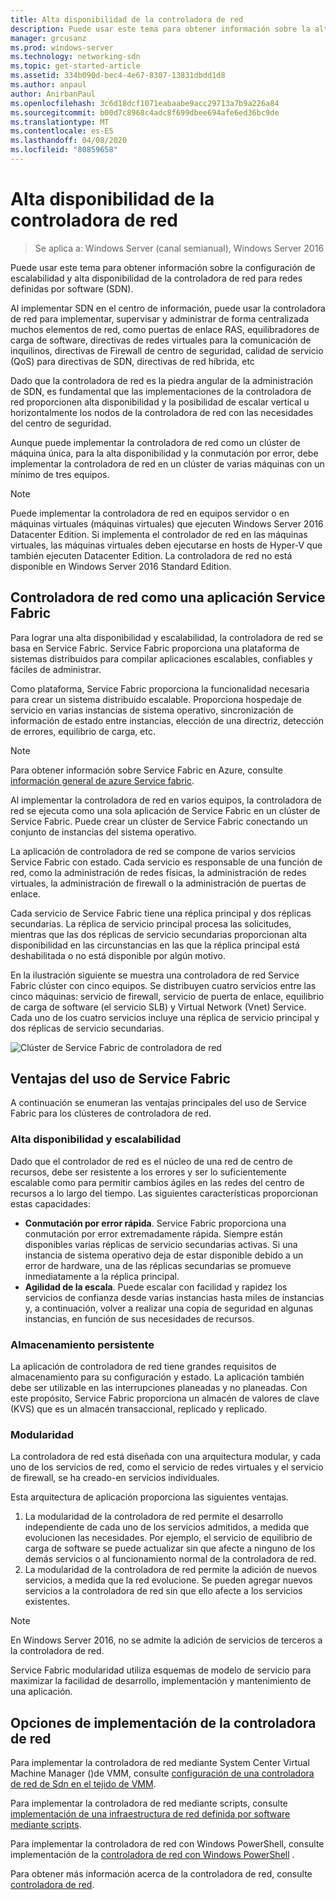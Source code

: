 ```yaml
---
title: Alta disponibilidad de la controladora de red
description: Puede usar este tema para obtener información sobre la alta disponibilidad de la controladora de red para redes definidas por software (SDN) en Windows Server 2016.
manager: grcusanz
ms.prod: windows-server
ms.technology: networking-sdn
ms.topic: get-started-article
ms.assetid: 334b090d-bec4-4e67-8307-13831dbdd1d8
ms.author: anpaul
author: AnirbanPaul
ms.openlocfilehash: 3c6d18dcf1071eabaabe9acc29713a7b9a226a84
ms.sourcegitcommit: b00d7c8968c4adc8f699dbee694afe6ed36bc9de
ms.translationtype: MT
ms.contentlocale: es-ES
ms.lasthandoff: 04/08/2020
ms.locfileid: "80859658"
---
```

# <a name="network-controller-high-availability"></a>Alta disponibilidad de la controladora de red

>Se aplica a: Windows Server (canal semianual), Windows Server 2016

Puede usar este tema para obtener información sobre la configuración de escalabilidad y alta disponibilidad de la controladora de red para redes definidas por software \(SDN\).

Al implementar SDN en el centro de información, puede usar la controladora de red para implementar, supervisar y administrar de forma centralizada muchos elementos de red, como puertas de enlace RAS, equilibradores de carga de software, directivas de redes virtuales para la comunicación de inquilinos, directivas de Firewall de centro de seguridad, calidad de servicio \(QoS\) para directivas de SDN, directivas de red híbrida, etc

Dado que la controladora de red es la piedra angular de la administración de SDN, es fundamental que las implementaciones de la controladora de red proporcionen alta disponibilidad y la posibilidad de escalar vertical u horizontalmente los nodos de la controladora de red con las necesidades del centro de seguridad.

Aunque puede implementar la controladora de red como un clúster de máquina única, para la alta disponibilidad y la conmutación por error, debe implementar la controladora de red en un clúster de varias máquinas con un mínimo de tres equipos.

>[!NOTE]
>Puede implementar la controladora de red en equipos servidor o en máquinas virtuales \(máquinas virtuales\) que ejecuten Windows Server 2016 Datacenter Edition. Si implementa el controlador de red en las máquinas virtuales, las máquinas virtuales deben ejecutarse en hosts de Hyper-V que también ejecuten Datacenter Edition. La controladora de red no está disponible en Windows Server 2016 Standard Edition.

## <a name="network-controller-as-a-service-fabric-application"></a>Controladora de red como una aplicación Service Fabric

Para lograr una alta disponibilidad y escalabilidad, la controladora de red se basa en Service Fabric. Service Fabric proporciona una plataforma de sistemas distribuidos para compilar aplicaciones escalables, confiables y fáciles de administrar.

Como plataforma, Service Fabric proporciona la funcionalidad necesaria para crear un sistema distribuido escalable. Proporciona hospedaje de servicio en varias instancias de sistema operativo, sincronización de información de estado entre instancias, elección de una directriz, detección de errores, equilibrio de carga, etc.

>[!NOTE]
>Para obtener información sobre Service Fabric en Azure, consulte [información general de azure Service fabric](https://docs.microsoft.com/azure/service-fabric/service-fabric-overview).

Al implementar la controladora de red en varios equipos, la controladora de red se ejecuta como una sola aplicación de Service Fabric en un clúster de Service Fabric. Puede crear un clúster de Service Fabric conectando un conjunto de instancias del sistema operativo.

La aplicación de controladora de red se compone de varios servicios Service Fabric con estado. Cada servicio es responsable de una función de red, como la administración de redes físicas, la administración de redes virtuales, la administración de firewall o la administración de puertas de enlace. 

Cada servicio de Service Fabric tiene una réplica principal y dos réplicas secundarias. La réplica de servicio principal procesa las solicitudes, mientras que las dos réplicas de servicio secundarias proporcionan alta disponibilidad en las circunstancias en las que la réplica principal está deshabilitada o no está disponible por algún motivo.

En la ilustración siguiente se muestra una controladora de red Service Fabric clúster con cinco equipos. Se distribuyen cuatro servicios entre las cinco máquinas: servicio de firewall, servicio de puerta de enlace, equilibrio de carga de software \(el servicio SLB\) y Virtual Network \(Vnet\) Service.  Cada uno de los cuatro servicios incluye una réplica de servicio principal y dos réplicas de servicio secundarias.

![Clúster de Service Fabric de controladora de red](../../../media/Network-Controller-HA/Network-Controller-HA.jpg)

## <a name="advantages-of-using-service-fabric"></a>Ventajas del uso de Service Fabric

A continuación se enumeran las ventajas principales del uso de Service Fabric para los clústeres de controladora de red.

### <a name="high-availability-and-scalability"></a>Alta disponibilidad y escalabilidad

Dado que el controlador de red es el núcleo de una red de centro de recursos, debe ser resistente a los errores y ser lo suficientemente escalable como para permitir cambios ágiles en las redes del centro de recursos a lo largo del tiempo. Las siguientes características proporcionan estas capacidades: 

- **Conmutación por error rápida**. Service Fabric proporciona una conmutación por error extremadamente rápida. Siempre están disponibles varias réplicas de servicio secundarias activas. Si una instancia de sistema operativo deja de estar disponible debido a un error de hardware, una de las réplicas secundarias se promueve inmediatamente a la réplica principal. 
- **Agilidad de la escala**. Puede escalar con facilidad y rapidez los servicios de confianza desde varias instancias hasta miles de instancias y, a continuación, volver a realizar una copia de seguridad en algunas instancias, en función de sus necesidades de recursos. 

### <a name="persistent-storage"></a>Almacenamiento persistente

La aplicación de controladora de red tiene grandes requisitos de almacenamiento para su configuración y estado. La aplicación también debe ser utilizable en las interrupciones planeadas y no planeadas. Con este propósito, Service Fabric proporciona un almacén de valores de clave \(KVS\) que es un almacén transaccional, replicado y replicado.

### <a name="modularity"></a>Modularidad

La controladora de red está diseñada con una arquitectura modular, y cada uno de los servicios de red, como el servicio de redes virtuales y el servicio de firewall, se ha creado\-en servicios individuales. 

Esta arquitectura de aplicación proporciona las siguientes ventajas.

1. La modularidad de la controladora de red permite el desarrollo independiente de cada uno de los servicios admitidos, a medida que evolucionen las necesidades. Por ejemplo, el servicio de equilibrio de carga de software se puede actualizar sin que afecte a ninguno de los demás servicios o al funcionamiento normal de la controladora de red.
2. La modularidad de la controladora de red permite la adición de nuevos servicios, a medida que la red evolucione. Se pueden agregar nuevos servicios a la controladora de red sin que ello afecte a los servicios existentes.

>[!NOTE]
>En Windows Server 2016, no se admite la adición de servicios de terceros a la controladora de red.

Service Fabric modularidad utiliza esquemas de modelo de servicio para maximizar la facilidad de desarrollo, implementación y mantenimiento de una aplicación.

## <a name="network-controller-deployment-options"></a>Opciones de implementación de la controladora de red

Para implementar la controladora de red mediante System Center Virtual Machine Manager \(\)de VMM, consulte [configuración de una controladora de red de Sdn en el tejido de VMM](https://technet.microsoft.com/system-center-docs/vmm/scenario/sdn-network-controller).

Para implementar la controladora de red mediante scripts, consulte [implementación de una infraestructura de red definida por software mediante scripts](../../deploy/Deploy-a-Software-Defined-Network-infrastructure-using-scripts.md).

Para implementar la controladora de red con Windows PowerShell, consulte implementación de la [controladora de red con Windows PowerShell](../../deploy/Deploy-Network-Controller-using-Windows-PowerShell.md) .

Para obtener más información acerca de la controladora de red, consulte [controladora de red](Network-Controller.md).